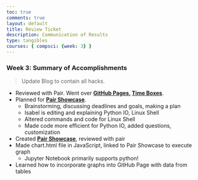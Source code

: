 ```yaml
---
toc: true
comments: true
layout: default
title: Review Ticket
description: Communication of Results
type: tangibles
courses: { compsci: {week: 3} }
---
```


### Week 3: Summary of Accomplishments
> Update Blog to contain all hacks.  
- Reviewed with Pair. Went over <b>[GitHub Pages](http://localhost:4200/student), [Time Boxes](http://localhost:4200/student/compsci)</b>.
- Planned for <b>[Pair Showcase](http://localhost:4200/student//c3.0/c3.1/c4.1/2023/09/05/Pair_Showcase_IPYNB_2_.html)</b>.
  - Brainstorming, discussing deadlines and goals, making a plan
  - Isabel is editing and explaining Python IO, Linux Shell
  - Altered commands and code for Linux Shell
  - Made code more efficient for Python IO, added questions, customization
- Created <b>[Pair Showcase](http://localhost:4200/student//c3.0/c3.1/c4.1/2023/09/05/Pair_Showcase_IPYNB_2_.html)</b>, reviewed with pair
- Made chart.html file in JavaScript, linked to Pair Showcase to execute graph
  - Jupyter Notebook primarily supports python!
- Learned how to incorporate graphs into GitHub Page with data from tables